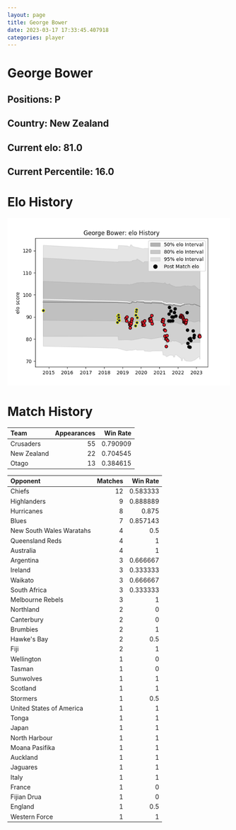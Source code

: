 ```yaml
---  
layout: page  
title: George Bower  
date: 2023-03-17 17:33:45.407918  
categories: player  
---
```

# George Bower

## Positions: P

## Country: New Zealand

## Current elo: 81.0

## Current Percentile: 16.0

# Elo History


![elo history](history_GeorgeBower.png)
# Match History


| Team        |   Appearances |   Win Rate |
|:------------|--------------:|-----------:|
| Crusaders   |            55 |   0.790909 |
| New Zealand |            22 |   0.704545 |
| Otago       |            13 |   0.384615 |

| Opponent                 |   Matches |   Win Rate |
|:-------------------------|----------:|-----------:|
| Chiefs                   |        12 |   0.583333 |
| Highlanders              |         9 |   0.888889 |
| Hurricanes               |         8 |   0.875    |
| Blues                    |         7 |   0.857143 |
| New South Wales Waratahs |         4 |   0.5      |
| Queensland Reds          |         4 |   1        |
| Australia                |         4 |   1        |
| Argentina                |         3 |   0.666667 |
| Ireland                  |         3 |   0.333333 |
| Waikato                  |         3 |   0.666667 |
| South Africa             |         3 |   0.333333 |
| Melbourne Rebels         |         3 |   1        |
| Northland                |         2 |   0        |
| Canterbury               |         2 |   0        |
| Brumbies                 |         2 |   1        |
| Hawke's Bay              |         2 |   0.5      |
| Fiji                     |         2 |   1        |
| Wellington               |         1 |   0        |
| Tasman                   |         1 |   0        |
| Sunwolves                |         1 |   1        |
| Scotland                 |         1 |   1        |
| Stormers                 |         1 |   0.5      |
| United States of America |         1 |   1        |
| Tonga                    |         1 |   1        |
| Japan                    |         1 |   1        |
| North Harbour            |         1 |   1        |
| Moana Pasifika           |         1 |   1        |
| Auckland                 |         1 |   1        |
| Jaguares                 |         1 |   1        |
| Italy                    |         1 |   1        |
| France                   |         1 |   0        |
| Fijian Drua              |         1 |   0        |
| England                  |         1 |   0.5      |
| Western Force            |         1 |   1        |